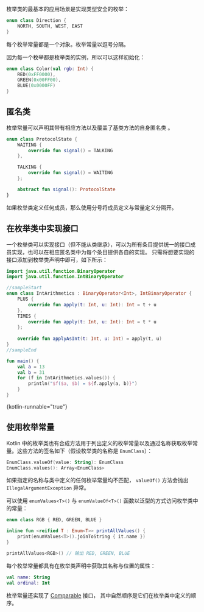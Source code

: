 [//]: # (title: 枚举类)

枚举类的最基本的应用场景是实现类型安全的枚举：

```kotlin
enum class Direction {
    NORTH, SOUTH, WEST, EAST
}
```
每个枚举常量都是一个对象。枚举常量以逗号分隔。

因为每一个枚举都是枚举类的实例，所以可以这样初始化：

```kotlin
enum class Color(val rgb: Int) {
    RED(0xFF0000),
    GREEN(0x00FF00),
    BLUE(0x0000FF)
}
```

## 匿名类

枚举常量可以声明其带有相应方法以及覆盖了基类方法的自身匿名类
。

```kotlin
enum class ProtocolState {
    WAITING {
        override fun signal() = TALKING
    },

    TALKING {
        override fun signal() = WAITING
    };

    abstract fun signal(): ProtocolState
}
```

如果枚举类定义任何成员，那么使用分号将成员定义与常量定义分隔开。

## 在枚举类中实现接口

一个枚举类可以实现接口（但不能从类继承），可以为所有条目提供<!--
-->统一的接口成员实现，也可以在相应匿名类中为每个条目提供各自的实现。
只需将想要实现的接口添加到枚举类声明中即可，如下所示：

```kotlin
import java.util.function.BinaryOperator
import java.util.function.IntBinaryOperator

//sampleStart
enum class IntArithmetics : BinaryOperator<Int>, IntBinaryOperator {
    PLUS {
        override fun apply(t: Int, u: Int): Int = t + u
    },
    TIMES {
        override fun apply(t: Int, u: Int): Int = t * u
    };
    
    override fun applyAsInt(t: Int, u: Int) = apply(t, u)
}
//sampleEnd

fun main() {
    val a = 13
    val b = 31
    for (f in IntArithmetics.values()) {
        println("$f($a, $b) = ${f.apply(a, b)}")
    }
}
```
{kotlin-runnable="true"}

## 使用枚举常量

Kotlin 中的枚举类也有合成方法用于列出<!--
-->定义的枚举常量以及通过名称获取枚举常量。这些方法的<!--
-->签名如下（假设枚举类的名称是 `EnumClass`）：

```kotlin
EnumClass.valueOf(value: String): EnumClass
EnumClass.values(): Array<EnumClass>
```

如果指定的名称与类中定义的任何枚举常量均不匹配，
`valueOf()` 方法会抛出 `IllegalArgumentException` 异常。

可以使用 `enumValues<T>()` 与 `enumValueOf<T>()` 函数<!--
-->以泛型的方式访问枚举类中的常量：

```kotlin
enum class RGB { RED, GREEN, BLUE }

inline fun <reified T : Enum<T>> printAllValues() {
    print(enumValues<T>().joinToString { it.name })
}

printAllValues<RGB>() // 输出 RED, GREEN, BLUE
```

每个枚举常量都具有在枚举类声明中获取其名称与位置的属性：

```kotlin
val name: String
val ordinal: Int
```

枚举常量还实现了 [Comparable](https://kotlinlang.org/api/latest/jvm/stdlib/kotlin/-comparable/index.html) 接口，
其中自然顺序是它们在枚举类中定义的顺序。

